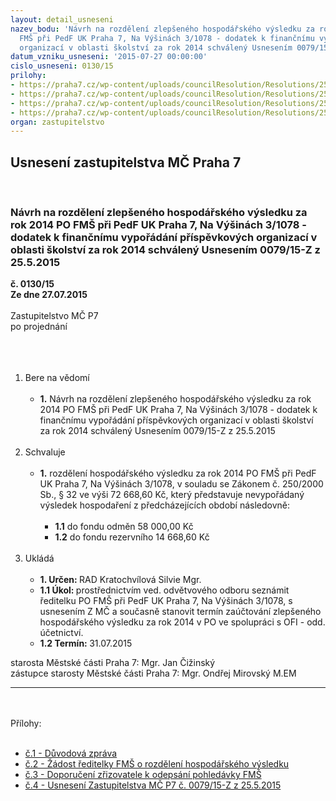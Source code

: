 ```yaml
---
layout: detail_usneseni
nazev_bodu: 'Návrh na rozdělení zlepšeného hospodářského výsledku za rok 2014  PO
  FMŠ při PedF UK Praha 7, Na Výšinách 3/1078 - dodatek k finančnímu vypořádání příspěvkových
  organizací v oblasti školství za rok 2014 schválený Usnesením 0079/15-Z z 25.5.2015  '
datum_vzniku_usneseni: '2015-07-27 00:00:00'
cislo_usneseni: 0130/15
prilohy:
- https://praha7.cz/wp-content/uploads/councilResolution/Resolutions/25465/130_15_pril1.doc
- https://praha7.cz/wp-content/uploads/councilResolution/Resolutions/25465/6-15-p%c5%99.2_%c5%be%c3%a1dost_%c5%99editelky.doc
- https://praha7.cz/wp-content/uploads/councilResolution/Resolutions/25465/6-15-p%c5%99.3_dluh_v.v.vici_001.jpg
- https://praha7.cz/wp-content/uploads/councilResolution/Resolutions/25465/6-15-p%c5%99.4_usnesen%c3%ad.doc
organ: zastupitelstvo
---
```

<div id="ucUsn_pList" class="usn">
	<span><h2>Usnesení zastupitelstva MČ Praha 7 </h2>
<br></span><div class="standBody">
<span><h3>Návrh na rozdělení zlepšeného hospodářského výsledku za rok 2014  PO FMŠ při PedF UK Praha 7, Na Výšinách 3/1078 - dodatek k finančnímu vypořádání příspěvkových organizací v oblasti školství za rok 2014 schválený Usnesením 0079/15-Z z 25.5.2015  </h3></span><div class="center">
		<strong>č. 0130/15</strong><br>
	</div>
<div class="center">
		<strong>Ze dne 27.07.2015</strong><br><br>
	</div>Zastupitelstvo MČ P7<br>po projednání<br><br><br><ol>
<br><li>Bere na vědomí<br><ul>
<br><li>
<strong>1.</strong> Návrh na rozdělení zlepšeného hospodářského výsledku za rok 2014 PO FMŠ při PedF UK Praha 7, Na Výšinách 3/1078 - dodatek k finančnímu vypořádání příspěvkových organizací v oblasti školství za rok 2014 schválený Usnesením 0079/15-Z z 25.5.2015 </li>
</ul>
<br>
</li>
<li>Schvaluje<br><ul>
<br><li>
<strong>1.</strong> rozdělení hospodářského výsledku za rok 2014 PO FMŠ při PedF UK Praha 7, Na Výšinách 3/1078, v souladu se Zákonem č. 250/2000 Sb., § 32 ve výši 72 668,60 Kč, který představuje nevypořádaný výsledek hospodaření z předcházejících období následovně:<br><ul>
<br><li>
<strong>1.1</strong> do fondu odměn 58 000,00 Kč<br>
</li>
<li>
<strong>1.2</strong> do fondu rezervního 14 668,60 Kč</li>
</ul>
</li>
</ul>
<br>
</li>
<li>Ukládá<br><ul>
<br><li>
<strong>1. Určen: </strong>RAD Kratochvílová Silvie Mgr.<br>
</li>
<li>
<strong>1.1 Úkol: </strong>prostřednictvím ved. odvětvového odboru seznámit ředitelku PO FMŠ při PedF UK Praha 7, Na Výšinách 3/1078, s usnesením Z MČ a současně stanovit termín zaúčtování zlepšeného hospodářského výsledku za rok 2014 v PO ve spolupráci s OFI - odd. účetnictví.<br>
</li>
<li>
<strong>1.2 Termín: </strong>31.07.2015</li>
</ul>
</li>
</ol>starosta Městské části Praha 7: Mgr. Jan Čižinský<br>zástupce starosty Městské části Praha 7: Mgr. Ondřej Mirovský M.EM<br><hr>
<br><br>Přílohy: <br><ul>
<br><li>
<a href="/zdroj.aspx?typ=4&amp;Id=65085&amp;sh=215596021" target="_blank" title="Odkaz na soubor - 24,5 kB - nové okno">č.1 - Důvodová zpráva</a> <br>
</li>
<li>
<a href="/zdroj.aspx?typ=4&amp;id=65081&amp;sh=215731061" target="_blank" title="Odkaz na soubor - 569 kB - nové okno">č.2 - Žádost ředitelky FMŠ o rozdělení hospodářského výsledku</a> <br>
</li>
<li>
<a href="/zdroj.aspx?typ=4&amp;id=65082&amp;sh=215768213" target="_blank" title="Odkaz na soubor - 425,2 kB - nové okno">č.3 - Doporučení zřizovatele k odepsání pohledávky FMŠ</a> <br>
</li>
<li><a href="/zdroj.aspx?typ=4&amp;id=65083&amp;sh=215793845" target="_blank" title="Odkaz na soubor - 44,5 kB - nové okno">č.4 - Usnesení Zastupitelstva MČ P7 č. 0079/15-Z z 25.5.2015 </a></li>
</ul>
</div>
</div>
